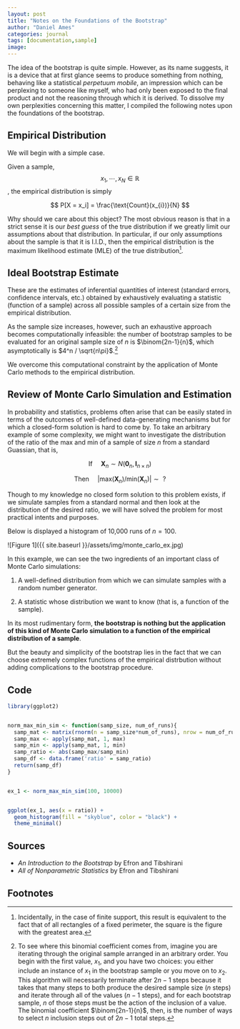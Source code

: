 ```yaml
---
layout: post
title: "Notes on the Foundations of the Bootstrap"
author: "Daniel Ames"
categories: journal
tags: [documentation,sample]
image: 
---
```


The idea of the bootstrap is quite simple. However, as its name suggests, it is a device that at first glance seems to produce something from nothing, behaving like a statistical _perpetuum mobile_, an impression which can be perplexing to someone like myself, who had only been exposed to the final product and not the reasoning through which it is derived. To dissolve my own perplexities concerning this matter, I compiled the following notes upon the foundations of the bootstrap.

## Empirical Distribution

We will begin with a simple case.

Given a sample, $$x_{1},\cdots,x_{N} \in \mathbb{R}$$, the empirical distribution is simply

$$
P[X = x_i] = \frac{\text{Count}(x_{i})}{N} 
$$

Why should we care about this object? The most obvious reason is that in a strict sense it is our _best guess_ of the true distribution if we greatly limit our assumptions about that distribution. In particular, if our only assumptions about the sample is that it is I.I.D., then the empirical distribution is the maximum likelihood estimate (MLE) of the true distribution[^1].

## Ideal Bootstrap Estimate

These are the estimates of inferential quantities of interest (standard errors, confidence intervals, etc.) obtained by exhaustively evaluating a statistic (function of a sample) across all possible samples of a certain size from the empirical distribution.


As the sample size increases, however, such an exhaustive approach becomes computationally infeasible: the number of bootstrap samples to be evaluated for an original sample size of $n$ is $\binom{2n-1}{n}$, which asymptotically is $4^n / \sqrt{n\pi}$.[^2]


We overcome this computational constraint by the application of Monte Carlo methods to the empirical distribution.


## Review of Monte Carlo Simulation and Estimation

In probability and statistics, problems often arise that can be easily stated in terms of the outcomes of well-defined data-generating mechanisms but for which a closed-form solution is hard to come by. To take an arbitrary example of some complexity, we might want to investigate the distribution of the ratio of the max and min of a sample of size $n$ from a standard Guassian, that is,

$$
\text{If} \hspace{15pt} \boldsymbol{X}_{n} \sim N(\boldsymbol{0}_{n},\boldsymbol{I}_{n\times n})
$$

$$
\text{Then} \hspace{15pt} | \text{max}(\boldsymbol{X}_{n})/\text{min}(\boldsymbol{X}_{n}) |  \sim \text{  ?}
$$

Though to my knowledge no closed form solution to this problem exists, if we simulate samples from a standard normal and then look at the distribution of the desired ratio, we will have solved the problem for most practical intents and purposes.

Below is displayed a histogram of 10,000 runs of $n = 100$.

![Figure 1]({{ site.baseurl }}/assets/img/monte_carlo_ex.jpg)

In this example, we can see the two ingredients of an important class of Monte Carlo simulations:

1. A well-defined distribution from which we can simulate samples with a random number generator.

2. A statistic whose distribution we want to know (that is, a function of the sample).

In its most rudimentary form, **the bootstrap is nothing but the application of this kind of Monte Carlo simulation to a function of the empirical distribution of a sample**. 

But the beauty and simplicity of the bootstrap lies in the fact that we can choose extremely complex functions of the empirical distrbution without adding complications to the bootstrap procedure.



## Code
```R
library(ggplot2)


norm_max_min_sim <- function(samp_size, num_of_runs){
  samp_mat <- matrix(rnorm(n = samp_size*num_of_runs), nrow = num_of_runs)
  samp_max <- apply(samp_mat, 1, max)
  samp_min <- apply(samp_mat, 1, min)
  samp_ratio <- abs(samp_max/samp_min)
  samp_df <- data.frame('ratio' = samp_ratio)
  return(samp_df)
}


ex_1 <- norm_max_min_sim(100, 10000)


ggplot(ex_1, aes(x = ratio)) +
  geom_histogram(fill = "skyblue", color = "black") +
  theme_minimal()
```
## Sources
* _An Introduction to the Bootstrap_ by Efron and Tibshirani
* _All of Nonparametric Statistics_ by Efron and Tibshirani

## Footnotes
[^1]: Incidentally, in the case of finite support, this result is equivalent to the fact that of all rectangles of a fixed perimeter, the square is the figure with the greatest area.

[^2]: To see where this binomial coefficient comes from, imagine you are iterating through the original sample arranged in an arbitrary order. You begin with the first value, $x_1$, and you have two choices: you either include an instance of $x_1$ in the bootstrap sample or you move on to $x_2$. This algorithm will necessarily terminate after $2n-1$ steps because it takes that many steps to both produce the desired sample size ($n$ steps) and iterate through all of the values ($n-1$ steps), and for each bootstrap sample, $n$ of those steps must be the action of the inclusion of a value. The binomial coefficient $\binom{2n-1}{n}$, then, is the number of ways to select $n$ inclusion steps out of $2n-1$ total steps.


